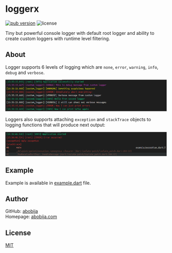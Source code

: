 # loggerx

[![pub version](https://img.shields.io/pub/v/loggerx?color=blue&logo=dart&style=for-the-badge)](https://pub.dev/packages/loggerx) ![license](https://img.shields.io/github/license/abobija/loggerx?style=for-the-badge)

Tiny but powerful console logger with default root logger and ability to create custom loggers with runtime level filtering.

## About

Logger supports 6 levels of logging which are `none`, `error`, `warning`, `info`, `debug` and `verbose`.

![example image](doc/imgs/example.png)

Loggers also supports attaching `exception` and `stackTrace` objects to logging functions that will produce next output:

![exception image](doc/imgs/exception.png)

## Example

Example is available in [example.dart](example/example.dart) file.

## Author

GitHub: [abobija](https://github.com/abobija)<br>
Homepage: [abobija.com](https://abobija.com)

## License

[MIT](LICENSE)